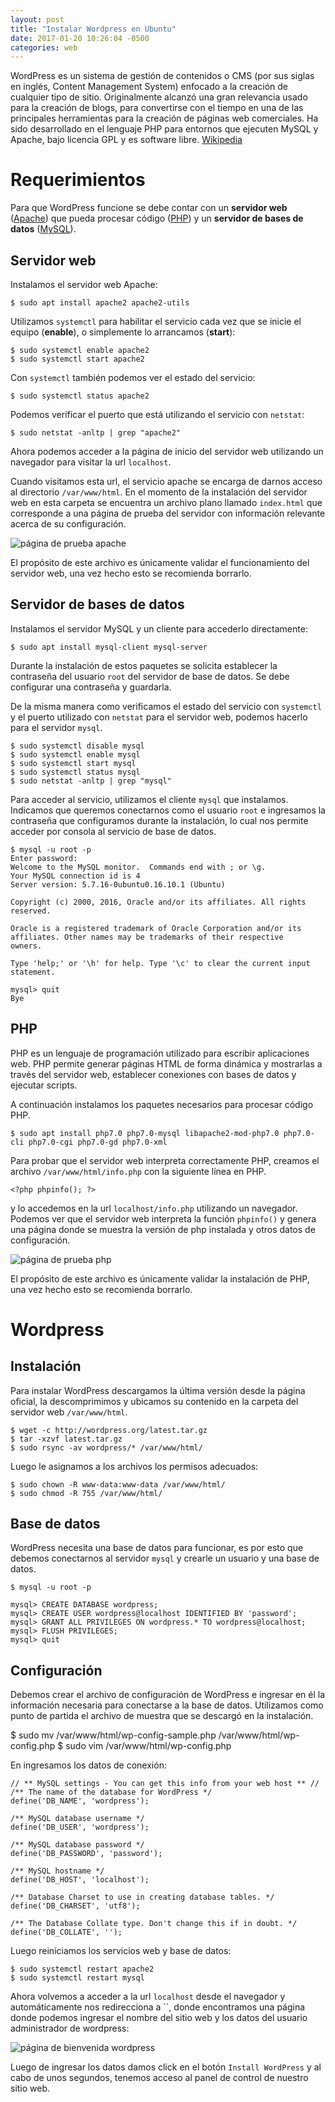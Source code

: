 ```yaml
---
layout: post
title: "Instalar Wordpress en Ubuntu"
date: 2017-01-20 10:26:04 -0500
categories: web
---
```


WordPress es un sistema de gestión de contenidos o CMS (por sus siglas en inglés, Content Management System) enfocado a la creación de cualquier tipo de sitio. Originalmente alcanzó una gran relevancia usado para la creación de blogs, para convertirse con el tiempo en una de las principales herramientas para la creación de páginas web comerciales. Ha sido desarrollado en el lenguaje PHP para entornos que ejecuten MySQL y Apache, bajo licencia GPL y es software libre. [Wikipedia](https://es.wikipedia.org/wiki/WordPress)

# Requerimientos

Para que WordPress funcione se debe contar con un **servidor web** ([Apache]()) que pueda procesar código ([PHP]()) y un **servidor de bases de datos** ([MySQL]()).

## Servidor web

Instalamos el servidor web Apache:

    $ sudo apt install apache2 apache2-utils

Utilizamos `systemctl` para habilitar el servicio cada vez que se inicie
el equipo (**enable**), o simplemente lo arrancamos (**start**):

    $ sudo systemctl enable apache2
    $ sudo systemctl start apache2

Con `systemctl` también podemos ver el estado del servicio:

    $ sudo systemctl status apache2

Podemos verificar el puerto que está utilizando el servicio con `netstat`:

    $ sudo netstat -anltp | grep "apache2"

Ahora podemos acceder a la página de inicio del servidor web utilizando un navegador para visitar la url `localhost`.

Cuando visitamos esta url, el servicio apache se encarga de darnos acceso al directorio `/var/www/html`. En el momento de la instalación del servidor web en esta carpeta se encuentra un archivo plano llamado `index.html` que corresponde a una página de prueba del servidor con información relevante acerca de su configuración.

![página de prueba apache](http://i.imgur.com/PwvAve4.png)

El propósito de este archivo es únicamente validar el funcionamiento del servidor web, una vez hecho esto se recomienda borrarlo.

## Servidor de bases de datos

Instalamos el servidor MySQL y un cliente para accederlo directamente:

    $ sudo apt install mysql-client mysql-server

Durante la instalación de estos paquetes se solicita establecer la contraseña del usuario `root` del servidor de base de datos. Se debe configurar una contraseña y guardarla.

De la misma manera como verificamos el estado del servicio con `systemctl `y el puerto utilizado con `netstat` para el servidor web, podemos hacerlo para el servidor `mysql`.

    $ sudo systemctl disable mysql
    $ sudo systemctl enable mysql
    $ sudo systemctl start mysql
    $ sudo systemctl status mysql
    $ sudo netstat -anltp | grep "mysql"

Para acceder al servicio, utilizamos el cliente `mysql` que instalamos. Indicamos que queremos conectarnos como el usuario `root` e ingresamos la contraseña que configuramos durante la instalación, lo cual nos permite acceder por consola al servicio de base de datos.

    $ mysql -u root -p
    Enter password: 
    Welcome to the MySQL monitor.  Commands end with ; or \g.
    Your MySQL connection id is 4
    Server version: 5.7.16-0ubuntu0.16.10.1 (Ubuntu)

    Copyright (c) 2000, 2016, Oracle and/or its affiliates. All rights
    reserved.

    Oracle is a registered trademark of Oracle Corporation and/or its
    affiliates. Other names may be trademarks of their respective
    owners.

    Type 'help;' or '\h' for help. Type '\c' to clear the current input
    statement.

    mysql> quit
    Bye

## PHP

PHP es un lenguaje de programación utilizado para escribir aplicaciones web. PHP permite generar páginas HTML de forma dinámica y mostrarlas a través del servidor web, establecer conexiones con bases de datos y ejecutar scripts.

A continuación instalamos los paquetes necesarios para procesar código PHP.

    $ sudo apt install php7.0 php7.0-mysql libapache2-mod-php7.0 php7.0-cli php7.0-cgi php7.0-gd php7.0-xml

Para probar que el servidor web interpreta correctamente PHP, creamos el archivo `/var/www/html/info.php` con la siguiente línea en PHP.

    <?php phpinfo(); ?>

y lo accedemos en la url `localhost/info.php` utilizando un navegador. Podemos ver que el servidor web interpreta la función `phpinfo()` y genera una página donde se muestra la versión de php instalada y otros datos de configuración.

![página de prueba php](http://i.imgur.com/Ou7rzw0.png)

El propósito de este archivo es únicamente validar la instalación de PHP, una vez hecho esto se recomienda borrarlo.

# Wordpress

## Instalación

Para instalar WordPress descargamos la última versión desde la página oficial, la descomprimimos y ubicamos su contenido en la carpeta del servidor web `/var/www/html`.

    $ wget -c http://wordpress.org/latest.tar.gz
    $ tar -xzvf latest.tar.gz
    $ sudo rsync -av wordpress/* /var/www/html/

Luego le asignamos a los archivos los permisos adecuados:

    $ sudo chown -R www-data:www-data /var/www/html/
    $ sudo chmod -R 755 /var/www/html/

## Base de datos

WordPress necesita una base de datos para funcionar, es por esto que debemos conectarnos al servidor `mysql` y crearle un usuario y una base de datos.

    $ mysql -u root -p

    mysql> CREATE DATABASE wordpress;
    mysql> CREATE USER wordpress@localhost IDENTIFIED BY 'password';
    mysql> GRANT ALL PRIVILEGES ON wordpress.* TO wordpress@localhost;
    mysql> FLUSH PRIVILEGES;
    mysql> quit

## Configuración

Debemos crear el archivo de configuración de WordPress e ingresar en él la información necesaria para conectarse a la base de datos. Utilizamos como punto de partida el archivo de muestra que se descargó en la instalación.

   $ sudo mv /var/www/html/wp-config-sample.php /var/www/html/wp-config.php
   $ sudo vim /var/www/html/wp-config.php

En ingresamos los datos de conexión:

    // ** MySQL settings - You can get this info from your web host ** //
    /** The name of the database for WordPress */
    define('DB_NAME', 'wordpress');

    /** MySQL database username */
    define('DB_USER', 'wordpress');

    /** MySQL database password */
    define('DB_PASSWORD', 'password');

    /** MySQL hostname */
    define('DB_HOST', 'localhost');

    /** Database Charset to use in creating database tables. */
    define('DB_CHARSET', 'utf8');

    /** The Database Collate type. Don't change this if in doubt. */
    define('DB_COLLATE', '');

Luego reiniciamos los servicios web y base de datos:

    $ sudo systemctl restart apache2
    $ sudo systemctl restart mysql

Ahora volvemos a acceder a la url `localhost` desde el navegador y automáticamente nos redirecciona a ``, donde encontramos una página donde podemos ingresar el nombre del sitio web y los datos del usuario administrador de wordpress:

![página de bienvenida wordpress](http://i.imgur.com/tOzFdfI.png)

Luego de ingresar los datos damos click en el botón `Install WordPress` y al cabo de unos segundos, tenemos acceso al panel de control de nuestro sitio web.
